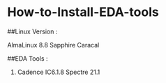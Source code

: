 # How-to-Install-EDA-tools

##Linux Version :

AlmaLinux 8.8  Sapphire Caracal 

##EDA Tools : 
1. Cadence
    IC6.1.8
    Spectre 21.1 
